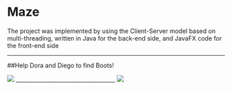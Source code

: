 # Maze
The project was implemented by using the Client-Server model based on multi-threading, written in Java for the back-end side, and JavaFX code for the front-end side
____________________________________
##Help Dora and Diego to find Boots!

<img src="https://res.cloudinary.com/dfgjujaok/image/upload/v1620080733/welcome2_b3cmon.jpg"   />
____________________________________
<img src="https://res.cloudinary.com/dfgjujaok/image/upload/v1620080734/4_hdhrqr.jpg"   />
